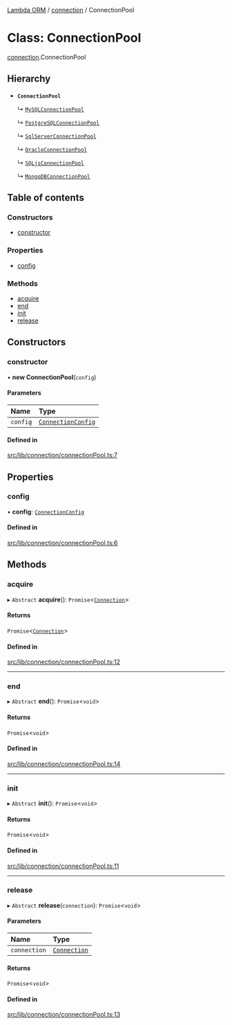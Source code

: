 [Lambda ORM](../README.md) / [connection](../modules/connection.md) / ConnectionPool

# Class: ConnectionPool

[connection](../modules/connection.md).ConnectionPool

## Hierarchy

- **`ConnectionPool`**

  ↳ [`MySQLConnectionPool`](connection.MySQLConnectionPool.md)

  ↳ [`PostgreSQLConnectionPool`](connection.PostgreSQLConnectionPool.md)

  ↳ [`SqlServerConnectionPool`](connection.SqlServerConnectionPool.md)

  ↳ [`OracleConnectionPool`](connection.OracleConnectionPool.md)

  ↳ [`SQLjsConnectionPool`](connection.SQLjsConnectionPool.md)

  ↳ [`MongoDBConnectionPool`](connection.MongoDBConnectionPool.md)

## Table of contents

### Constructors

- [constructor](connection.ConnectionPool.md#constructor)

### Properties

- [config](connection.ConnectionPool.md#config)

### Methods

- [acquire](connection.ConnectionPool.md#acquire)
- [end](connection.ConnectionPool.md#end)
- [init](connection.ConnectionPool.md#init)
- [release](connection.ConnectionPool.md#release)

## Constructors

### constructor

• **new ConnectionPool**(`config`)

#### Parameters

| Name | Type |
| :------ | :------ |
| `config` | [`ConnectionConfig`](../interfaces/connection.ConnectionConfig.md) |

#### Defined in

[src/lib/connection/connectionPool.ts:7](https://github.com/FlavioLionelRita/lambdaorm/blob/7350fa3/src/lib/connection/connectionPool.ts#L7)

## Properties

### config

• **config**: [`ConnectionConfig`](../interfaces/connection.ConnectionConfig.md)

#### Defined in

[src/lib/connection/connectionPool.ts:6](https://github.com/FlavioLionelRita/lambdaorm/blob/7350fa3/src/lib/connection/connectionPool.ts#L6)

## Methods

### acquire

▸ `Abstract` **acquire**(): `Promise`<[`Connection`](connection.Connection.md)\>

#### Returns

`Promise`<[`Connection`](connection.Connection.md)\>

#### Defined in

[src/lib/connection/connectionPool.ts:12](https://github.com/FlavioLionelRita/lambdaorm/blob/7350fa3/src/lib/connection/connectionPool.ts#L12)

___

### end

▸ `Abstract` **end**(): `Promise`<`void`\>

#### Returns

`Promise`<`void`\>

#### Defined in

[src/lib/connection/connectionPool.ts:14](https://github.com/FlavioLionelRita/lambdaorm/blob/7350fa3/src/lib/connection/connectionPool.ts#L14)

___

### init

▸ `Abstract` **init**(): `Promise`<`void`\>

#### Returns

`Promise`<`void`\>

#### Defined in

[src/lib/connection/connectionPool.ts:11](https://github.com/FlavioLionelRita/lambdaorm/blob/7350fa3/src/lib/connection/connectionPool.ts#L11)

___

### release

▸ `Abstract` **release**(`connection`): `Promise`<`void`\>

#### Parameters

| Name | Type |
| :------ | :------ |
| `connection` | [`Connection`](connection.Connection.md) |

#### Returns

`Promise`<`void`\>

#### Defined in

[src/lib/connection/connectionPool.ts:13](https://github.com/FlavioLionelRita/lambdaorm/blob/7350fa3/src/lib/connection/connectionPool.ts#L13)
